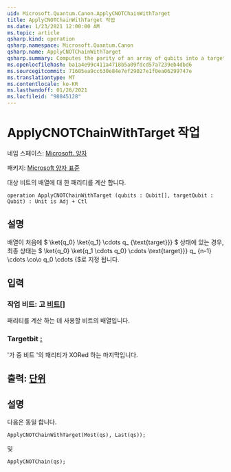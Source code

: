 ```yaml
---
uid: Microsoft.Quantum.Canon.ApplyCNOTChainWithTarget
title: ApplyCNOTChainWithTarget 작업
ms.date: 1/23/2021 12:00:00 AM
ms.topic: article
qsharp.kind: operation
qsharp.namespace: Microsoft.Quantum.Canon
qsharp.name: ApplyCNOTChainWithTarget
qsharp.summary: Computes the parity of an array of qubits into a target qubit.
ms.openlocfilehash: ba1a4e99c411a4718b5a09fdcd57a7239eb4dbd6
ms.sourcegitcommit: 71605ea9cc630e84e7ef29027e1f0ea06299747e
ms.translationtype: MT
ms.contentlocale: ko-KR
ms.lasthandoff: 01/26/2021
ms.locfileid: "98845128"
---
```

# <a name="applycnotchainwithtarget-operation"></a>ApplyCNOTChainWithTarget 작업

네임 스페이스: [Microsoft. 양자](xref:Microsoft.Quantum.Canon)

패키지: [Microsoft 양자 표준](https://nuget.org/packages/Microsoft.Quantum.Standard)


대상 비트의 배열에 대 한 패리티를 계산 합니다.

```qsharp
operation ApplyCNOTChainWithTarget (qubits : Qubit[], targetQubit : Qubit) : Unit is Adj + Ctl
```


## <a name="description"></a>설명

배열이 처음에 $ \ket{q_0} \ket{q_1} \cdots q_ {\text{target}}} $ 상태에 있는 경우, 최종 상태는 $ \ket{q_0} \ket{q_1 \cdots q_0} \cdots \text{target}}} q_ {n-1} \cdots \co\o q_0 \cdots {$로 지정 됩니다.

## <a name="input"></a>입력

### <a name="qubits--qubit"></a>작업 비트: 고 [비트](xref:microsoft.quantum.lang-ref.qubit)[]

패리티를 계산 하는 데 사용할 비트의 배열입니다.


### <a name="targetqubit--qubit"></a>Targetbit [:](xref:microsoft.quantum.lang-ref.qubit)

'가 중 비트 '의 패리티가 XORed 하는 마지막입니다.



## <a name="output--unit"></a>출력: [단위](xref:microsoft.quantum.lang-ref.unit)



## <a name="remarks"></a>설명

다음은 동일 합니다.

```qsharp
ApplyCNOTChainWithTarget(Most(qs), Last(qs));
```

및

```qsharp
ApplyCNOTChain(qs);
```